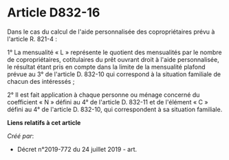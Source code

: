 # Article D832-16

Dans le cas du calcul de l'aide personnalisée des copropriétaires prévu à l'article R. 821-4 :

1° La mensualité « L » représente le quotient des mensualités par le nombre de copropriétaires, cotitulaires du prêt ouvrant
droit à l'aide personnalisée, le résultat étant pris en compte dans la limite de la mensualité plafond prévue au 3° de
l'article D. 832-10 qui correspond à la situation familiale de chacun des intéressés ;

2° Il est fait application à chaque personne ou ménage concerné du coefficient « N » défini au 4° de l'article D. 832-11 et
de l'élément « C » défini au 4° de l'article D. 832-10, qui correspondent à sa situation familiale.

**Liens relatifs à cet article**

_Créé par_:

  - Décret n°2019-772 du 24 juillet 2019 - art.
